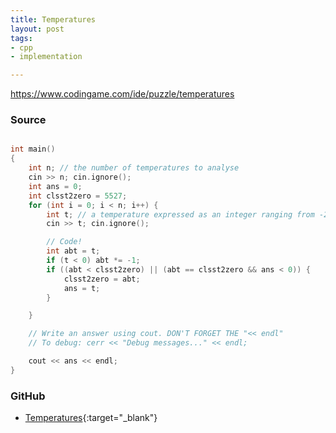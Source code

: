 ```yaml
---
title: Temperatures
layout: post
tags:
- cpp
- implementation

---
```


<https://www.codingame.com/ide/puzzle/temperatures>

### Source

```cpp

int main()
{
    int n; // the number of temperatures to analyse
    cin >> n; cin.ignore();
    int ans = 0;
    int clsst2zero = 5527;
    for (int i = 0; i < n; i++) {
        int t; // a temperature expressed as an integer ranging from -273 to 5526
        cin >> t; cin.ignore();

        // Code!
        int abt = t;
        if (t < 0) abt *= -1;
        if ((abt < clsst2zero) || (abt == clsst2zero && ans < 0)) {
            clsst2zero = abt;
            ans = t;
        }

    }

    // Write an answer using cout. DON'T FORGET THE "<< endl"
    // To debug: cerr << "Debug messages..." << endl;

    cout << ans << endl;
}

```

### GitHub

- [Temperatures](<https://github.com/coolwindjo/algoguru/tree/master/_posts/Done/Temperatures>){:target="_blank"}
